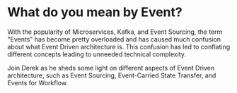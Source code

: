 # What do you mean by Event?

With the popularity of Microservices, Kafka, and Event Sourcing, the term "Events" has become pretty overloaded and has caused much confusion about what Event Driven architecture is.  This confusion has led to conflating different concepts leading to unneeded technical complexity.

Join Derek as he sheds some light on different aspects of Event Driven architecture, such as Event Sourcing, Event-Carried State Transfer, and Events for Workflow.
